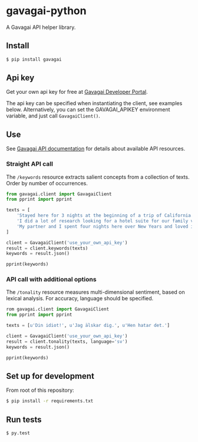 # gavagai-python
A Gavagai API helper library.

## Install

```bash
$ pip install gavagai
```

## Api key
Get your own api key for free at [Gavagai Developer Portal](https://developer.gavagai.se).

The api key can be specified when instantiating the client, see examples below. Alternatively, you can set the GAVAGAI_APIKEY environment variable, and just call `GavagaiClient()`.

## Use
See [Gavagai API documentation](https://developer.gavagai.se/docs) for details about available API resources.

### Straight API call
The `/keywords` resource extracts salient concepts from a collection of texts. Order by number of occurrences.

```python
from gavagai.client import GavagaiClient
from pprint import pprint

texts = [
    'Stayed here for 3 nights at the beginning of a trip of California. Could not say enough good things about the hotel Monaco. Amazing staff, amazing rooms and the location is brilliant! First stay at a Kimpton hotel, but definitely not the last!!!',
    'I did a lot of research looking for a hotel suite for our family vacation in San Francisco. The Hotel Monaco was a perfect choice. What friendly and delightful staff. I will miss the Grand Cafe, but I will make sure to come back to see their new offerings.',
    'My partner and I spent four nights here over New Years and loved it. Super staff; lovely, quiet room; excellent location within easy walking to much of Downtown and an overall experience that was perfect.'
]

client = GavagaiClient('use_your_own_api_key')
result = client.keywords(texts)
keywords = result.json()

pprint(keywords)
```

### API call with additional options

The `/tonality` resource measures multi-dimensional sentiment, based on lexical analysis. For accuracy, language should be specified.

```python
rom gavagai.client import GavagaiClient
from pprint import pprint

texts = [u'Din idiot!', u'Jag älskar dig.', u'Hen hatar det.']

client = GavagaiClient('use_your_own_api_key')
result = client.tonality(texts, language='sv')
keywords = result.json()

pprint(keywords)
```


## Set up for development
From root of this repository: 

```bash
$ pip install -r requirements.txt
```

## Run tests

```bash
$ py.test
```